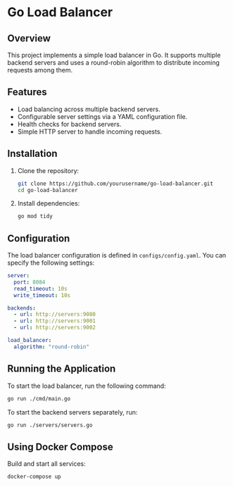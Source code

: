 # Go Load Balancer

## Overview

This project implements a simple load balancer in Go. It supports multiple backend servers and uses a round-robin algorithm to distribute incoming requests among them.

## Features

- Load balancing across multiple backend servers.
- Configurable server settings via a YAML configuration file.
- Health checks for backend servers.
- Simple HTTP server to handle incoming requests.

## Installation

1. Clone the repository:

   ```bash
   git clone https://github.com/yourusername/go-load-balancer.git
   cd go-load-balancer
   ```

2. Install dependencies:
   ```bash
   go mod tidy
   ```

## Configuration

The load balancer configuration is defined in `configs/config.yaml`. You can specify the following settings:

```yaml
server:
  port: 8084
  read_timeout: 10s
  write_timeout: 10s

backends:
  - url: http://servers:9080
  - url: http://servers:9001
  - url: http://servers:9002

load_balancer:
  algorithm: "round-robin"
```

## Running the Application

To start the load balancer, run the following command:

```bash
go run ./cmd/main.go
```

To start the backend servers separately, run:

```bash
go run ./servers/servers.go
```

## Using Docker Compose

Build and start all services:

```bash
docker-compose up
```
